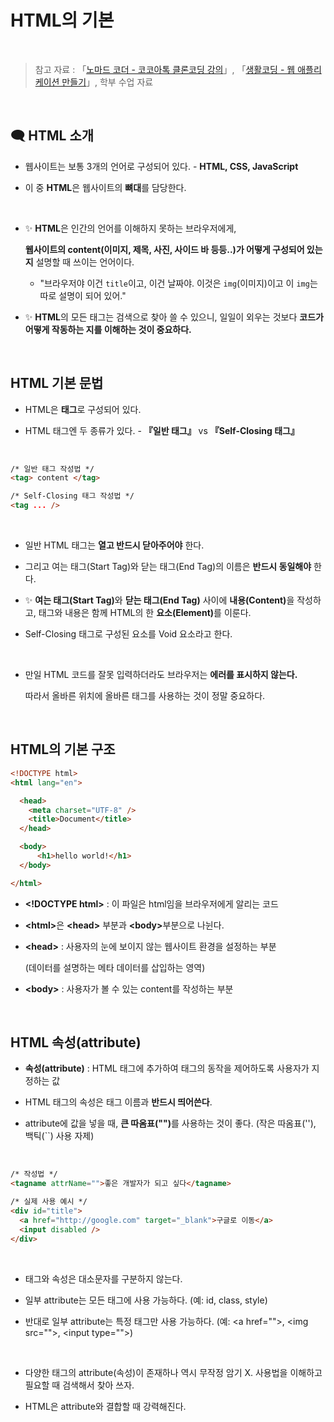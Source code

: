 # HTML의 기본

<br/>

>  참고 자료 : 「<a href="https://nomadcoders.co/kokoa-clone" target="_blank">노마드 코더 - 코코아톡 클론코딩 강의</a>」, 「<a href="https://youtube.com/playlist?list=PLuHgQVnccGMAE4Sn_SYvMw5-qEADJcU-X">생활코딩 - 웹 애플리케이션 만들기</a>」, 학부 수업 자료

<br/>

## 🗨 HTML 소개

*  웹사이트는 보통 3개의 언어로 구성되어 있다. - <strong>HTML, CSS, JavaScript</strong>

* 이 중 <strong>HTML</strong>은 웹사이트의 <strong>뼈대</strong>를 담당한다.

<br/>

* ✨ <strong>HTML</strong>은 인간의 언어를 이해하지 못하는 브라우저에게,     

  <strong>웹사이트의 content(이미지, 제목, 사진, 사이드 바 등등..)가 어떻게 구성되어 있는지</strong> 설명할 때 쓰이는 언어이다.   

  * "브라우저야 이건 <code>title</code>이고, 이건 날짜야. 이것은 <code>img</code>(이미지)이고 이 <code>img</code>는 따로 설명이 되어 있어."

* ✨ <strong>HTML</strong>의 모든 태그는 검색으로 찾아 쓸 수 있으니, 일일이 외우는 것보다 <strong>코드가 어떻게 작동하는 지를 이해하는 것이 중요하다.</strong>

<br/>

## HTML 기본 문법

* HTML은 <strong>태그</strong>로 구성되어 있다.

* HTML 태그엔 두 종류가 있다. - <strong>『일반 태그』</strong> vs <strong>『Self-Closing 태그』</strong>

<br/>

```html
/* 일반 태그 작성법 */
<tag> content </tag>

/* Self-Closing 태그 작성법 */
<tag ... />
```

<br/>

* 일반 HTML 태그는 <strong>열고 반드시 닫아주어야</strong> 한다.

* 그리고 여는 태그(Start Tag)와 닫는 태그(End Tag)의 이름은 <strong>반드시 동일해야</strong> 한다.

* ✨ <strong>여는 태그(Start Tag)</strong>와 <strong>닫는 태그(End Tag)</strong> 사이에 <strong>내용(Content)</strong>을 작성하고, 태그와 내용은 함께 HTML의 한 <strong>요소(Element)</strong>를 이룬다.

* Self-Closing 태그로 구성된 요소를 Void 요소라고 한다.

<br/>

* 만일 HTML 코드를 잘못 입력하더라도 브라우저는 <strong>에러를 표시하지 않는다.</strong>  

  따라서 올바른 위치에 올바른 태그를 사용하는 것이 정말 중요하다.

<br/>

## HTML의 기본 구조
```html
<!DOCTYPE html>
<html lang="en">

  <head>
    <meta charset="UTF-8" />
    <title>Document</title>
  </head>

  <body>
      <h1>hello world!</h1>
  </body>

</html>
```
* <strong>\<!DOCTYPE html></strong> : 이 파일은 html임을 브라우저에게 알리는 코드

* <strong>\<html></strong>은 <strong>\<head></strong> 부분과 <strong>\<body></strong>부분으로 나뉜다.

* <strong>\<head></strong> : 사용자의 눈에 보이지 않는 웹사이트 환경을 설정하는 부분  

  (데이터를 설명하는 메타 데이터를 삽입하는 영역)

* <strong>\<body></strong> : 사용자가 볼 수 있는 content를 작성하는 부분

<br/>

## HTML 속성(attribute)

* <strong>속성(attribute)</strong> : HTML 태그에 추가하여 태그의 동작을 제어하도록 사용자가 지정하는 값

* HTML 태그의 속성은 태그 이름과 <strong>반드시 띄어쓴다</strong>.
  
* attribute에 값을 넣을 때, <strong>큰 따옴표("")</strong>를 사용하는 것이 좋다. (작은 따옴표(''), 백틱(``) 사용 자제)

<br/>

```html
/* 작성법 */
<tagname attrName="">좋은 개발자가 되고 싶다</tagname>

/* 실제 사용 예시 */
<div id="title">
  <a href="http://google.com" target="_blank">구글로 이동</a>
  <input disabled />
</div>
```

<br/>

* 태그와 속성은 대소문자를 구분하지 않는다.

* 일부 attribute는 모든 태그에 사용 가능하다. (예: id, class, style)

* 반대로 일부 attribute는 특정 태그만 사용 가능하다. (예: \<a href="">, \<img src="">, \<input type="">)

<br/>

* 다양한 태그의 attribute(속성)이 존재하나 역시 무작정 암기 X. 사용법을 이해하고 필요할 때 검색해서 찾아 쓰자.

* HTML은 attribute와 결합할 때 강력해진다.
